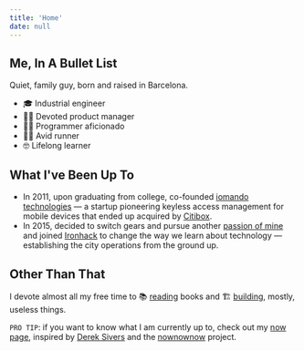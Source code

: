 ```yaml
---
title: 'Home'
date: null
---
```


## Me, In A Bullet List

Quiet, family guy, born and raised in Barcelona.

- 🎓 Industrial engineer
- 🤹‍♂️ Devoted product manager
- 👨‍💻 Programmer aficionado
- 🏃‍♂️ Avid runner
- 🤓 Lifelong learner

## What I've Been Up To

- In 2011, upon graduating from college, co-founded [iomando technologies](/work/iomando) — a startup pioneering keyless access management for mobile devices that ended up acquired by [Citibox](https://citibox.com).
- In 2015, decided to switch gears and pursue another [passion of mine](/tags/education/) and joined [Ironhack](/work/ironhack) to change the way we learn about technology — establishing the city operations from the ground up.

## Other Than That

I devote almost all my free time to 📚 [reading](/tags/books) books and 🏗 [building](/work/pansa), mostly, useless things.

`PRO TIP`: if you want to know what I am currently up to, check out my [now page](/now), inspired by [Derek Sivers](https://twitter.com/sivers) and the [nownownow](https://nownownow.com/) project.
